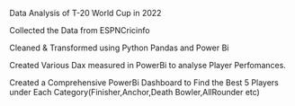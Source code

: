 Data Analysis of T-20 World Cup in 2022

Collected the Data from ESPNCricinfo

Cleaned & Transformed using Python Pandas and Power Bi

Created Various Dax measured in PowerBi to analyse Player Perfomances.

Created a Comprehensive PowerBi Dashboard to Find the Best 5 Players under Each Category(Finisher,Anchor,Death Bowler,AllRounder etc)
